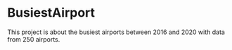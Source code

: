 # BusiestAirport
This project is about the busiest airports between 2016 and 2020 with data from 250 airports.
